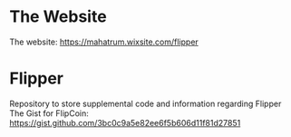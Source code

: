 # The Website
The website: https://mahatrum.wixsite.com/flipper

# Flipper
Repository to store supplemental code and information regarding Flipper
The Gist for FlipCoin: https://gist.github.com/3bc0c9a5e82ee6f5b606d11f81d27851
